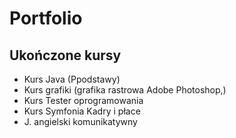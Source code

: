 # Portfolio
## Ukończone kursy
- Kurs Java (Ppodstawy)
- Kurs grafiki (grafika rastrowa Adobe Photoshop,)
- Kurs Tester oprogramowania
- Kurs Symfonia Kadry i płace
- J. angielski komunikatywny 
